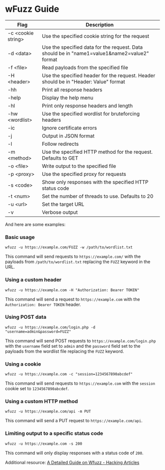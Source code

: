 
# wFuzz Guide

| Flag | Description |
|------|-------------|
| -c \<cookie string> | Use the specified cookie string for the request |
| -d \<data> | Use the specified data for the request. Data should be in "name1=value1&name2=value2" format |
| -f \<file> | Read payloads from the specified file |
| -H \<header> | Use the specified header for the request. Header should be in "Header: Value" format |
| -hh | Print all response headers |
| -help | Display the help menu |
| -hl | Print only response headers and length |
| -hw \<wordlist> | Use the specified wordlist for bruteforcing headers |
| -ic | Ignore certificate errors |
| -j | Output in JSON format |
| -l | Follow redirects |
| -m \<method> | Use the specified HTTP method for the request. Defaults to GET |
| -o \<file> | Write output to the specified file |
| -p \<proxy> | Use the specified proxy for requests |
| -s \<code> | Show only responses with the specified HTTP status code |
| -t \<num> | Set the number of threads to use. Defaults to 20 |
| -u \<url> | Set the target URL |
| -v | Verbose output |

And here are some examples:

### Basic usage
```
wfuzz -u https://example.com/FUZZ -w /path/to/wordlist.txt
```
This command will send requests to `https://example.com/` with the payloads from `/path/to/wordlist.txt` replacing the `FUZZ` keyword in the URL.

### Using a custom header
```
wfuzz -u https://example.com -H "Authorization: Bearer TOKEN"
```
This command will send a request to `https://example.com` with the `Authorization: Bearer TOKEN` header.

### Using POST data
```
wfuzz -u https://example.com/login.php -d "username=admin&password=FUZZ"
```
This command will send POST requests to `https://example.com/login.php` with the `username` field set to `admin` and the `password` field set to the payloads from the wordlist file replacing the `FUZZ` keyword.

### Using a cookie
```
wfuzz -u https://example.com -c "session=1234567890abcdef"
```
This command will send requests to `https://example.com` with the `session` cookie set to `1234567890abcdef`. 

### Using a custom HTTP method
```
wfuzz -u https://example.com/api -m PUT
```
This command will send a PUT request to `https://example.com/api`.

### Limiting output to a specific status code
```
wfuzz -u https://example.com -s 200
```
This command will only display responses with a status code of `200`.

Additional resource:
[A Detailed Guide on Wfuzz - Hacking Articles](https://www.hackingarticles.in/a-detailed-guide-on-wfuzz/)
